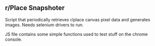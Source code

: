 ## r/Place Snapshoter

Script that periodically retrieves r/place canvas pixel data and generates images.
Needs selenium drivers to run.

JS file contains some simple functions used to test stuff on the chrome console.